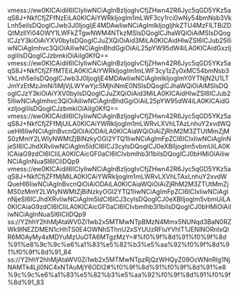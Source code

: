 vmess://ew0KICAidiI6ICIyIiwNCiAgInBzIjogIvCfjZHwn42R6Jyc5qGD5YKz5aqS8J+NkfCfjZFfNzEiLA0KICAiYWRkIjogIm1mLWF3cy1rci0wNy54bmNsb3VkLnh5eiIsDQogICJwb3J0IjogIjE4MDAwIiwNCiAgImlkIjogIjhkZTU4MzFlLTBiZDQtMzllYi04OWY1LWFkZTgwNWM4NTkzMSIsDQogICJhaWQiOiAiMSIsDQogICJzY3kiOiAiYXV0byIsDQogICJuZXQiOiAid3MiLA0KICAidHlwZSI6ICJub25lIiwNCiAgImhvc3QiOiAiIiwNCiAgInBhdGgiOiAiL25pYW95dW4iLA0KICAidGxzIjogIiIsDQogICJzbmkiOiAiIg0KfQ==
vmess://ew0KICAidiI6ICIyIiwNCiAgInBzIjogIvCfjZHwn42R6Jyc5qGD5YKz5aqS8J+NkfCfjZFfMTEiLA0KICAiYWRkIjogIm1mLWF3cy1zZy0xMC54bmNsb3VkLnh5eiIsDQogICJwb3J0IjogIjE4MDAwIiwNCiAgImlkIjogImY0YTNjN2U1LTJmYzEtMzJmNi1iMjVjLWYwYjc5MjhiNmE0NSIsDQogICJhaWQiOiAiMSIsDQogICJzY3kiOiAiYXV0byIsDQogICJuZXQiOiAid3MiLA0KICAidHlwZSI6ICJub25lIiwNCiAgImhvc3QiOiAiIiwNCiAgInBhdGgiOiAiL25pYW95dW4iLA0KICAidGxzIjogIiIsDQogICJzbmkiOiAiIg0KfQ==
vmess://ew0KICAidiI6ICIyIiwNCiAgInBzIjogIvCfjZHwn42R6Jyc5qGD5YKz5aqS8J+NkfCfjZFfMjUiLA0KICAiYWRkIjogIm1mLWRvLXVhLTAzLnhuY2xvdWQueHl6IiwNCiAgInBvcnQiOiAiODAiLA0KICAiaWQiOiAiZjRhM2M3ZTUtMmZjMS0zMmY2LWIyNWMtZjBiNzkyOGI2YTQ1IiwNCiAgImFpZCI6ICIxIiwNCiAgInNjeSI6ICJhdXRvIiwNCiAgIm5ldCI6ICJ3cyIsDQogICJ0eXBlIjogIm5vbmUiLA0KICAiaG9zdCI6ICIiLA0KICAicGF0aCI6ICIvbmlhb3l1biIsDQogICJ0bHMiOiAiIiwNCiAgInNuaSI6ICIiDQp9
vmess://ew0KICAidiI6ICIyIiwNCiAgInBzIjogIvCfjZHwn42R6Jyc5qGD5YKz5aqS8J+NkfCfjZFfMjMiLA0KICAiYWRkIjogIm1mLWRvLXVhLTAxLnhuY2xvdWQueHl6IiwNCiAgInBvcnQiOiAiODAiLA0KICAiaWQiOiAiZjRhM2M3ZTUtMmZjMS0zMmY2LWIyNWMtZjBiNzkyOGI2YTQ1IiwNCiAgImFpZCI6ICIxIiwNCiAgInNjeSI6ICJhdXRvIiwNCiAgIm5ldCI6ICJ3cyIsDQogICJ0eXBlIjogIm5vbmUiLA0KICAiaG9zdCI6ICIiLA0KICAicGF0aCI6ICIvbmlhb3l1biIsDQogICJ0bHMiOiAiIiwNCiAgInNuaSI6ICIiDQp9
ss://Y2hhY2hhMjAtaWV0Zi1wb2x5MTMwNTpBMzN4Mmx5NUNqd3BaN0RZWk9lNEZDMEN1cHhTS0E4OWNhSThnU2xSYUUzRFluYVhlT1JENlNORnlxQlR6M0AyMy4xMDYuMzUuOTA6MTgzMzY=#%f0%9f%8d%91%f0%9f%8d%91%e8%9c%9c%e6%a1%83%e5%82%b3%e5%aa%92%f0%9f%8d%91%f0%9f%8d%91_84
ss://Y2hhY2hhMjAtaWV0Zi1wb2x5MTMwNTpzRjQzWHQyZ09OcWNnRlg1NjNAMTk4LjI0NC4xNTAuMjY6ODI2#%f0%9f%8d%91%f0%9f%8d%91%e8%9c%9c%e6%a1%83%e5%82%b3%e5%aa%92%f0%9f%8d%91%f0%9f%8d%91_83
